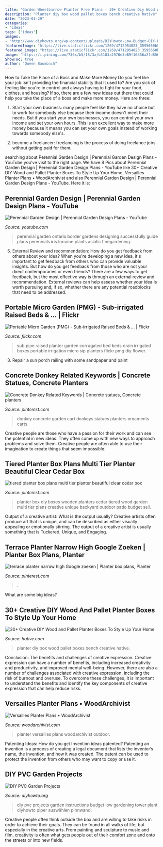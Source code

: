 ```yaml
---
title: "Garden Wheelbarrow Planter Free Plans - 30+ Creative Diy Wood And Pallet Planter Boxes To Style Up Your Home"
description: "Planter diy box wood pallet boxes bench creative hative"
date: "2023-01-29"
categories:
- "ideas"
tags: ["ideas"]
images:
- "http://www.diyhowto.org/wp-content/uploads/DIYHowto-Low-Budget-DIY-PVC-Garden-Projects-You-Can-Do-15.jpg"
featuredImage: "https://live.staticflickr.com/1269/4712954023_3595660b59_b.jpg"
featured_image: "https://live.staticflickr.com/1269/4712954023_3595660b59_b.jpg"
image: "https://i.pinimg.com/736x/b5/18/3a/b5183a2976e3e89f16356a2fd8566eea.jpg"
ShowToc: true
author: "Queen Baumbach"
---
```



How to Take the Place of a Boss and Make More Money
Do you feel like your job isn't providing the financial stability that it used to? Are you sick of feeling like you're in control and always having to fight for your food, clothes, and housing? If so, there are a few new ideas out there that could help you take the place of a boss and make more money. Here are three:
1. Start your own business: many people feel like they have no choice but to work for somebody else because their income doesn't meet their needs. But if you start your own businesses, you can control your own income and set your own hours. This is an excellent way to make more money because it means you can set your own goals instead of working towards somebody else's.

2. become a freelancer: freelancing is the process of doing freelance jobs without getting paid for them.

	

		
searching about Perennial Garden Design | Perennial Garden Design Plans - YouTube you've visit to the right page. We have 8 Pics about Perennial Garden Design | Perennial Garden Design Plans - YouTube like 30+ Creative DIY Wood and Pallet Planter Boxes To Style Up Your Home, Versailles Planter Plans • WoodArchivist and also Perennial Garden Design | Perennial Garden Design Plans - YouTube. Here it is:
		
    
## Perennial Garden Design | Perennial Garden Design Plans - YouTube

<img loading=lazy src="https://i.ytimg.com/vi/AKxWP3feASg/maxresdefault.jpg" onerror="this.onerror=null;this.src='https://tse3.mm.bing.net/th?id=OIP.uqc18rb_WVzemjgrpo3qQwHaEK&amp;pid=15.1';" alt="Perennial Garden Design | Perennial Garden Design Plans - YouTube">

_Source: youtube.com_

>perennial garden ontario border gardens designing successfully guide plans perennials iris lorraine plants asiatic finegardening. 

	

5. External Review and recommendation: How do you get feedback from others about your idea?
When you're developing a new idea, it's important to get feedback from others who can provide valuable insights. But how do you get feedback from those who are not your direct contemporaries or even friends? There are a few ways to get feedback, but the most effective way is through an external review and recommendation. External reviews can help assess whether your idea is worth pursuing and, if so, whether there are any potential roadblocks that need to be addressed.

    
## Portable Micro Garden (PMG) - Sub-irrigated Raised Beds &amp; … | Flickr

<img loading=lazy src="https://live.staticflickr.com/1269/4712954023_3595660b59_b.jpg" onerror="this.onerror=null;this.src='https://tse2.mm.bing.net/th?id=OIP.8L2aMidqNAfmWGAQpZWaZQHaFj&amp;pid=15.1';" alt="Portable Micro Garden (PMG) - Sub-irrigated Raised Beds &amp; … | Flickr">

_Source: flickr.com_

>sub pipe raised planter garden corrugated bed beds drain irrigated boxes portable irrigation micro sip planters flickr pmg diy flower. 

	

3. Repair a sun porch railing with some sandpaper and paint

    
## Concrete Donkey Related Keywords | Concrete Statues, Concrete Planters

<img loading=lazy src="https://i.pinimg.com/736x/38/1c/09/381c09220719acd56ee57a7bcf5f38fd.jpg" onerror="this.onerror=null;this.src='https://tse1.mm.bing.net/th?id=OIP.RLSZLrKJBzS5g6hve4sLDAHaE7&amp;pid=15.1';" alt="Concrete Donkey Related Keywords | Concrete statues, Concrete planters">

_Source: pinterest.com_

>donkey concrete garden cart donkeys statues planters ornaments carts. 

	

Creative people are those who have a passion for their work and can see the potential in new ideas. They often come up with new ways to approach problems and solve them. Creative people are often able to use their imagination to create things that seem impossible.

    
## Tiered Planter Box Plans Multi Tier Planter Beautiful Clear Cedar Box

<img loading=lazy src="https://i.pinimg.com/736x/f6/3b/10/f63b1016cd9167440b3fa0d181c0773f.jpg" onerror="this.onerror=null;this.src='https://tse4.mm.bing.net/th?id=OIP.fByBOOO5FpGN77bjYUCP2QAAAA&amp;pid=15.1';" alt="tiered planter box plans multi tier planter beautiful clear cedar box">

_Source: pinterest.com_

>planter box diy boxes wooden planters cedar tiered wood garden multi tier plans creative unique backyard outdoor patio budget sell. 

	

Output of a creative artist: What is the output usually?
Creative artists often produce art that is unique, and can be described as either visually appealing or emotionally stirring. The output of a creative artist is usually something that is Tuckered, Unique, and Engaging.

    
## Terrace Planter Narrow High Google Zoeken | Planter Box Plans, Planter

<img loading=lazy src="https://i.pinimg.com/736x/b5/18/3a/b5183a2976e3e89f16356a2fd8566eea.jpg" onerror="this.onerror=null;this.src='https://tse4.mm.bing.net/th?id=OIP.rhhqWKMwhvaacP_L0TOjeAAAAA&amp;pid=15.1';" alt="terrace planter narrow high Google zoeken | Planter box plans, Planter">

_Source: pinterest.com_

>. 

	

What are some big ideas?
 

    
## 30+ Creative DIY Wood And Pallet Planter Boxes To Style Up Your Home

<img loading=lazy src="https://hative.com/wp-content/uploads/2017/08/wood-planter-box/37-wood-pallet-planter-box-diy-ideas.jpg" onerror="this.onerror=null;this.src='https://tse3.mm.bing.net/th?id=OIP.z7Tzpnf9trunGWRR6VT4vQHaTK&amp;pid=15.1';" alt="30+ Creative DIY Wood and Pallet Planter Boxes To Style Up Your Home">

_Source: hative.com_

>planter diy box wood pallet boxes bench creative hative. 

	

Conclusion: The benefits and challenges of creative expression.
Creative expression can have a number of benefits, including increased creativity and productivity, and improved mental well-being. However, there are also a number of challenges associated with creative expression, including the risk of burnout and overuse. To overcome these challenges, it is important to understand the benefits and identify the key components of creative expression that can help reduce risks.

    
## Versailles Planter Plans • WoodArchivist

<img loading=lazy src="http://woodarchivist.com/wp-content/uploads/2015/10/52-Versailles-Planter-Plans-4.jpg" onerror="this.onerror=null;this.src='https://tse1.mm.bing.net/th?id=OIP.y867a-bnTfFo9zkAV9SaCwHaKW&amp;pid=15.1';" alt="Versailles Planter Plans • WoodArchivist">

_Source: woodarchivist.com_

>planter versailles plans woodarchivist outdoor. 

	

Patenting Ideas: How do you get Invention ideas patented?
Patenting an invention is a process of creating a legal document that lists the inventor’s name, the invention, and how it was created. The patent can be used to protect the invention from others who may want to copy or use it.

    
## DIY PVC Garden Projects

<img loading=lazy src="http://www.diyhowto.org/wp-content/uploads/DIYHowto-Low-Budget-DIY-PVC-Garden-Projects-You-Can-Do-15.jpg" onerror="this.onerror=null;this.src='https://tse1.mm.bing.net/th?id=OIP.3ebRLr3wkWPzkOGxyUymJgHaQo&amp;pid=15.1';" alt="DIY PVC Garden Projects">

_Source: diyhowto.org_

>diy pvc projects garden instructions budget low gardening tower plant diyhowto piper auswählen pinnwand. 

	

Creative people often think outside the box and are willing to take risks in order to achieve their goals. They can be found in all walks of life, but especially in the creative arts. From painting and sculpture to music and film, creativity is often what gets people out of their comfort zone and onto the streets or into new fields.

